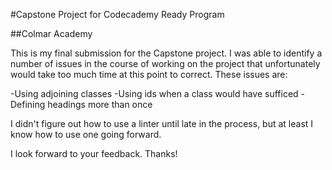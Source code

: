 #Capstone Project for Codecademy Ready Program

##Colmar Academy

This is my final submission for the Capstone project. I was able to identify
a number of issues in the course of working on the project that unfortunately
would take too much time at this point to correct. These issues are:

-Using adjoining classes
-Using ids when a class would have sufficed
-Defining headings more than once

I didn't figure out how to use a linter until late in the process, but at
least I know how to use one going forward.

I look forward to your feedback. Thanks!
